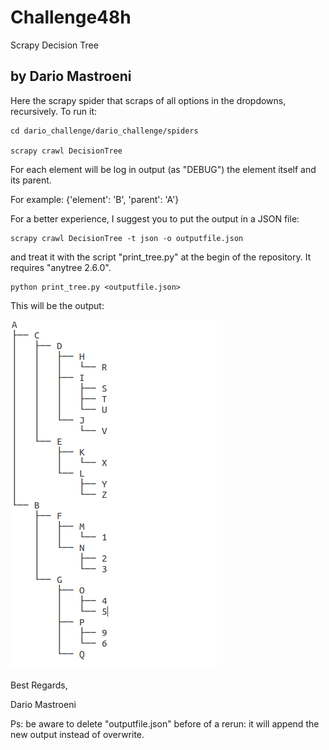 # Challenge48h
Scrapy Decision Tree

by Dario Mastroeni
---------------------

Here the scrapy spider that scraps of all options in the dropdowns, recursively.
To run it:
```
cd dario_challenge/dario_challenge/spiders

scrapy crawl DecisionTree
 ```

For each element will be log in output (as "DEBUG") the element itself and its parent.

For example: {'element': 'B', 'parent': 'A'}

For a better experience, I suggest you to put the output in a JSON file:
```
scrapy crawl DecisionTree -t json -o outputfile.json
```

and treat it with the script "print_tree.py" at the begin of the repository. It requires "anytree 2.6.0".
```
python print_tree.py <outputfile.json>
 ```

This will be the output:

![Screenshot](SOLUTION.png)


Best Regards,

 Dario Mastroeni
   
   
Ps: be aware to delete "outputfile.json" before of a rerun: it will append the new output instead of overwrite.
